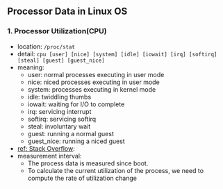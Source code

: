 ## Processor Data in Linux OS

### 1. Processor Utilization(CPU)

- location: `/proc/stat`
- detail: `cpu [user] [nice] [system] [idle] [iowait] [irq] [softirq] [steal] [guest] [guest_nice]`
- meaning:
  - user: normal processes executing in user mode
  - nice: niced processes executing in user mode
  - system: processes executing in kernel mode
  - idle: twiddling thumbs
  - iowait: waiting for I/O to complete
  - irq: servicing interrupt
  - softirq: servicing softirq
  - steal: involuntary wait
  - guest: running a normal guest
  - guest_nice: running a niced guest
- [ref: Stack Overflow](https://stackoverflow.com/questions/23367857/accurate-calculation-of-cpu-usage-given-in-percentage-in-linux):
- measurement interval:
  - The process data is measured since boot.
  - To calculate the current utilization of the process, we need to compute the rate of utilization change
